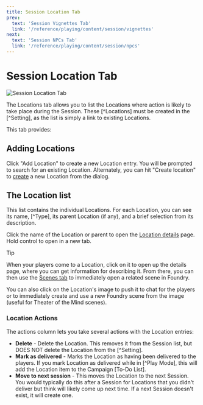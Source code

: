 ```yaml
---
title: Session Location Tab
prev: 
  text: 'Session Vignettes Tab'
  link: '/reference/playing/content/session/vignettes'
next: 
  text: 'Session NPCs Tab'
  link: '/reference/playing/content/session/npcs'
---
```

# Session Location Tab
![Session Location Tab](/assets/images/session-location-tab.webp)

The Locations tab allows you to list the Locations where action is likely to take place during the Session.  These [^Locations] must be created in the [^Setting], as the list is simply a link to existing Locations.

This tab provides:

## Adding Locations
Click "Add Location" to create a new Location entry.  You will be prompted to search for an existing Location.  Alternately, you can hit "Create location" to [create](/reference/world-building/create-entry) a new Location from the dialog.

## The Location list
This list contains the individual Locations.  For each Location, you can see its name, [^Type], its parent Location (if any), and a brief selection from its description.

Click the name of the Location or parent to open the [Location details](/reference/world-building/content/location) page.  Hold control to open in a new tab.

> [!TIP]
> When your players come to a Location, click on it to open up the details page, where you can get information for describing it.  From there, you can then use the [Scenes tab](/reference/world-building/content/location#scenes) to immediately open a related scene in Foundry.
>
> You can also click on the Location's image to push it to chat for the players or to immediately create and use a new Foundry scene from the image (useful for Theater of the Mind scenes).

### Location Actions
The actions column lets you take several actions with the Location entries:
  - **Delete** - Delete the Location.  This removes it from the Session list, but DOES NOT delete the Location from the [^Setting].
  - **Mark as delivered** - Marks the Location as having been delivered to the players. If you mark Location as delivered while in [^Play Mode], this will add the Location item to the Campaign [To-Do List]. 
  - **Move to next session** - This moves the Location to the next Session.  You would typically do this after a Session for Locations that you didn't deliver but think will likely come up next time.  If a next Session doesn't exist, it will create one.

